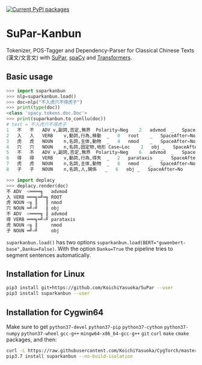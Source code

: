 [![Current PyPI packages](https://badge.fury.io/py/suparkanbun.svg)](https://pypi.org/project/suparkanbun/)

# SuPar-Kanbun

Tokenizer, POS-Tagger and Dependency-Parser for Classical Chinese Texts (漢文/文言文) with [SuPar](https://github.com/yzhangcs/parser), [spaCy](https://spacy.io) and [Transformers](https://huggingface.co/transformers/).

## Basic usage

```py
>>> import suparkanbun
>>> nlp=suparkanbun.load()
>>> doc=nlp("不入虎穴不得虎子")
>>> print(type(doc))
<class 'spacy.tokens.doc.Doc'>
>>> print(suparkanbun.to_conllu(doc))
# text = 不入虎穴不得虎子
1	不	不	ADV	v,副詞,否定,無界	Polarity=Neg	2	advmod	_	SpaceAfter=No
2	入	入	VERB	v,動詞,行為,移動	_	0	root	_	SpaceAfter=No
3	虎	虎	NOUN	n,名詞,主体,動物	_	4	nmod	_	SpaceAfter=No
4	穴	穴	NOUN	n,名詞,固定物,地形	Case=Loc	2	obj	_	SpaceAfter=No
5	不	不	ADV	v,副詞,否定,無界	Polarity=Neg	6	advmod	_	SpaceAfter=No
6	得	得	VERB	v,動詞,行為,得失	_	2	parataxis	_	SpaceAfter=No
7	虎	虎	NOUN	n,名詞,主体,動物	_	8	nmod	_	SpaceAfter=No
8	子	子	NOUN	n,名詞,人,関係	_	6	obj	_	SpaceAfter=No

>>> import deplacy
>>> deplacy.render(doc)
不 ADV  <════╗   advmod
入 VERB ═══╗═╝═╗ ROOT
虎 NOUN <╗ ║   ║ nmod
穴 NOUN ═╝<╝   ║ obj
不 ADV  <════╗ ║ advmod
得 VERB ═══╗═╝<╝ parataxis
虎 NOUN <╗ ║     nmod
子 NOUN ═╝<╝     obj
```

`suparkanbun.load()` has two options `suparkanbun.load(BERT="guwenbert-base",Danku=False)`. With the option `Danku=True` the pipeline tries to segment sentences automatically.

## Installation for Linux

```sh
pip3 install git+https://github.com/KoichiYasuoka/SuPar --user
pip3 install suparkanbun --user
```

## Installation for Cygwin64

Make sure to get `python37-devel` `python37-pip` `python37-cython` `python37-numpy` `python37-wheel` `gcc-g++` `mingw64-x86_64-gcc-g++` `git` `curl` `make` `cmake` packages, and then:
```sh
curl -L https://raw.githubusercontent.com/KoichiYasuoka/CygTorch/master/installer/supar.sh | sh
pip3.7 install suparkanbun --no-build-isolation
```

